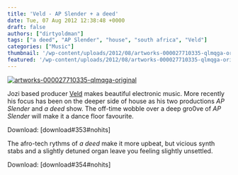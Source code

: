 ```yaml
---
title: 'Veld - AP Slender + a deed'
date: Tue, 07 Aug 2012 12:38:48 +0000
draft: false
authors: ["dirtyoldman"]
tags: ["a deed", "AP Slender", "house", "south africa", "Veld"]
categories: ["Music"]
thumbnail: '/wp-content/uploads/2012/08/artworks-000027710335-qlmqga-original-150x150.jpg'
featured: '/wp-content/uploads/2012/08/artworks-000027710335-qlmqga-original-304x190.jpg'
---
```


[![](/wp-content/uploads/2012/08/artworks-000027710335-qlmqga-original-e1344342062886.jpg "artworks-000027710335-qlmqga-original")](/2012/08/07/veld-ap-slender-deed/artworks-000027710335-qlmqga-original/)

Jozi based producer [Veld](https://soundcloud.com/veld) makes beautiful electronic music. More recently his focus has been on the deeper side of house as his two productions _AP Slender_ and _a deed_ show. The off-time wobble over a deep gro0ve of _AP Slender_ will make it a dance floor favourite.

Download: \[download#353#nohits\]

The afro-tech rythms of _a deed_ make it more upbeat, but vicious synth stabs and a slightly detuned organ leave you feeling slightly unsettled.

Download: \[download#354#nohits\]

